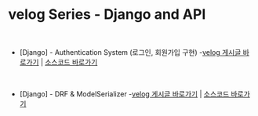 # velog Series - Django and API
<br>

- [Django] - Authentication System (로그인, 회원가입 구현)
   -[velog 게시글 바로가기](https://velog.io/@kimjihong/Django-Authentication-System) | [소스코드 바로가기](https://github.com/JiHongKim98/velog-post/tree/main/django/authentication_system)
<br>

- [Django] - DRF & ModelSerializer
   -[velog 게시글 바로가기](https://velog.io/@kimjihong/DRF-ModelSerializer) | [소스코드 바로가기](https://github.com/JiHongKim98/velog-post/tree/main/django/drf-tutorial)
<br>
